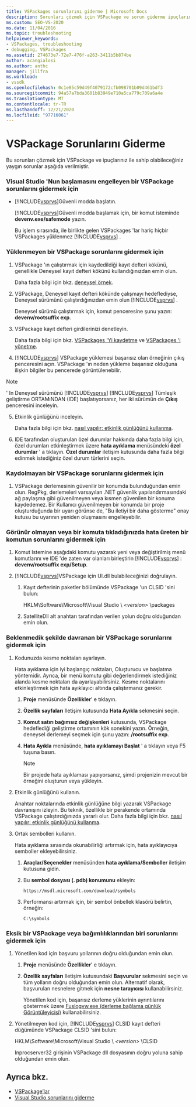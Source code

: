 ```yaml
---
title: VSPackages sorunlarını giderme | Microsoft Docs
description: Sorunları çözmek için VSPackage ve sorun giderme ipuçlarına sahip olabileceğiniz yaygın sorunlar hakkında bilgi edinin.
ms.custom: SEO-VS-2020
ms.date: 11/04/2016
ms.topic: troubleshooting
helpviewer_keywords:
- VSPackages, troubleshooting
- debugging, VSPackages
ms.assetid: 274673e7-72e7-476f-a263-3411b5b874be
author: acangialosi
ms.author: anthc
manager: jillfra
ms.workload:
- vssdk
ms.openlocfilehash: 0c1e85c59d49f4079172cfb098701b09d461bdf3
ms.sourcegitcommit: 94a57a7bda3601b83949e710a5ca779c709a6a4e
ms.translationtype: MT
ms.contentlocale: tr-TR
ms.lasthandoff: 12/21/2020
ms.locfileid: "97716061"
---
```

# <a name="troubleshooting-vspackages"></a>VSPackage Sorunlarını Giderme
Bu sorunları çözmek için VSPackage ve ipuçlarınız ile sahip olabileceğiniz yaygın sorunlar aşağıda verilmiştir.

### <a name="to-troubleshoot-a-vspackage-that-keeps-visual-studio-from-starting"></a>Visual Studio 'Nun başlamasını engelleyen bir VSPackage sorunlarını gidermek için

- [!INCLUDE[vsprvs](../code-quality/includes/vsprvs_md.md)]Güvenli modda başlatın.

   [!INCLUDE[vsprvs](../code-quality/includes/vsprvs_md.md)]Güvenli modda başlamak için, bir komut isteminde **devenv.exe/safemode** yazın.

   Bu işlem sırasında, ile birlikte gelen VSPackages 'lar hariç hiçbir VSPackages yüklenmez [!INCLUDE[vsprvs](../code-quality/includes/vsprvs_md.md)] .

### <a name="to-troubleshoot-a-vspackage-that-does-not-load"></a>Yüklenmeyen bir VSPackage sorunlarını gidermek için

1. VSPackage 'ın çalıştırmak için kaydedildiği kayıt defteri kökünü, genellikle Deneysel kayıt defteri kökünü kullandığınızdan emin olun.

    Daha fazla bilgi için bkz. [deneysel örnek](../extensibility/the-experimental-instance.md).

2. VSPackage, Deneysel kayıt defteri kökünde çalışmayı hedeflediyse, Deneysel sürümünü çalıştırdığınızdan emin olun [!INCLUDE[vsprvs](../code-quality/includes/vsprvs_md.md)] .

    Deneysel sürümü çalıştırmak için, komut penceresine şunu yazın: **devenv/rootsuffix exp**.

3. VSPackage kayıt defteri girdilerinizi denetleyin.

    Daha fazla bilgi için bkz. [VSPackages 'Yi kaydetme](registering-and-unregistering-vspackages.md) ve [VSPackages 'i yönetme](../extensibility/managing-vspackages.md).

4.  [!INCLUDE[vsprvs](../code-quality/includes/vsprvs_md.md)] VSPackage yüklemesi başarısız olan örneğinin çıkış penceresini açın. VSPackage 'ın neden yükleme başarısız olduğuna ilişkin bilgiler bu pencerede görüntülenebilir.

   > [!NOTE]
   > ' In Deneysel sürümünü [!INCLUDE[vsprvs](../code-quality/includes/vsprvs_md.md)] [!INCLUDE[vsprvs](../code-quality/includes/vsprvs_md.md)] Tümleşik geliştirme ORTAMıNDAN (IDE) başlatıyorsanız, her iki sürümün de **Çıkış** penceresini inceleyin.

5. Etkinlik günlüğünü inceleyin.

    Daha fazla bilgi için bkz. [nasıl yapılır: etkinlik günlüğünü kullanma](../extensibility/how-to-use-the-activity-log.md).

6. IDE tarafından oluşturulan özel durumlar hakkında daha fazla bilgi için, özel durumları etkinleştirmek üzere **hata ayıklama** menüsündeki **özel durumlar** ' a tıklayın. **Özel durumlar** iletişim kutusunda daha fazla bilgi edinmek istediğiniz özel durum türlerini seçin.

### <a name="to-troubleshoot-a-vspackage-that-does-not-register"></a>Kaydolmayan bir VSPackage sorunlarını gidermek için

1. VSPackage derlemesinin güvenilir bir konumda bulunduğundan emin olun. RegPkg, derlemeleri varsayılan .NET güvenlik yapılandırmasındaki ağ paylaşma gibi güvenilmeyen veya kısmen güvenilen bir konuma kaydedemez. Bir Kullanıcı güvenilmeyen bir konumda bir proje oluşturduğunda bir uyarı görünse de, "Bu iletiyi bir daha gösterme" onay kutusu bu uyarının yeniden oluşmasını engelleyebilir.

### <a name="to-troubleshoot-a-command-that-is-not-visible-or-that-generates-an-error-when-you-click-a-command"></a>Görünür olmayan veya bir komuta tıkladığınızda hata üreten bir komutun sorunlarını gidermek için

1. Komut Istemine aşağıdaki komutu yazarak yeni veya değiştirilmiş menü komutlarını ve IDE 'de zaten var olanları birleştirin [!INCLUDE[vsprvs](../code-quality/includes/vsprvs_md.md)] : **devenv/rootsuffix exp/Setup**.

2. [!INCLUDE[vsprvs](../code-quality/includes/vsprvs_md.md)]VSPackage için UI.dll bulabileceğinizi doğrulayın.

   1. Kayıt defterinin paketler bölümünde VSPackage 'un CLSID 'sini bulun:

        HKLM\Software\Microsoft\Visual Studio \\ *\<version>* \packages

   2. SatelliteDll alt anahtarı tarafından verilen yolun doğru olduğundan emin olun.

### <a name="to-troubleshoot-a-vspackage-that-behaves-unexpectedly"></a>Beklenmedik şekilde davranan bir VSPackage sorunlarını gidermek için

1. Kodunuzda kesme noktaları ayarlayın.

     Hata ayıklama için iyi başlangıç noktaları, Oluşturucu ve başlatma yöntemidir. Ayrıca, bir menü komutu gibi değerlendirmek istediğiniz alanda kesme noktaları da ayarlayabilirsiniz. Kesme noktalarını etkinleştirmek için hata ayıklayıcı altında çalıştırmanız gerekir.

    1. **Proje** menüsünde **Özellikler**' e tıklayın.

    2. **Özellik sayfaları** Iletişim kutusunda **Hata Ayıkla** sekmesini seçin.

    3. **Komut satırı bağımsız değişkenleri** kutusunda, VSPackage hedeflediği geliştirme ortamının kök sonekini yazın. Örneğin, deneysel derlemeyi seçmek için şunu yazın: **/rootsuffix exp**.

    4. **Hata Ayıkla** menüsünde, **hata ayıklamayı Başlat** ' a tıklayın veya F5 tuşuna basın.

        > [!NOTE]
        > Bir projede hata ayıklaması yapıyorsanız, şimdi projenizin mevcut bir örneğini oluşturun veya yükleyin.

2. Etkinlik günlüğünü kullanın.

     Anahtar noktalarında etkinlik günlüğüne bilgi yazarak VSPackage davranışını izleyin. Bu teknik, özellikle bir perakende ortamında VSPackage çalıştırdığınızda yararlı olur. Daha fazla bilgi için bkz. [nasıl yapılır: etkinlik günlüğünü kullanma](../extensibility/how-to-use-the-activity-log.md).

3. Ortak sembolleri kullanın.

     Hata ayıklama sırasında okunabilirliği artırmak için, hata ayıklayıcıya semboller ekleyebilirsiniz.

    1. **Araçlar/Seçenekler** menüsünden **hata ayıklama/Semboller** iletişim kutusuna gidin.

    2. Bu **sembol dosyası (. pdb) konumunu** ekleyin:

         `https://msdl.microsoft.com/download/symbols`

    3. Performansı artırmak için, bir sembol önbellek klasörü belirtin, örneğin:

        ```
        C:\symbols
        ```

### <a name="to-troubleshoot-a-missing-vspackage-or-one-of-its-dependencies"></a>Eksik bir VSPackage veya bağımlılıklarından biri sorunlarını gidermek için

1. Yönetilen kod için başvuru yollarının doğru olduğundan emin olun.

   1. **Proje** menüsünde **Özellikler**' e tıklayın.

   2. **Özellik sayfaları** Iletişim kutusundaki **Başvurular** sekmesini seçin ve tüm yolların doğru olduğundan emin olun. Alternatif olarak, başvurulan nesnelere gitmek için **nesne tarayıcısı** kullanabilirsiniz.

        Yönetilen kod için, başarısız derleme yüklerinin ayrıntılarını göstermek üzere [Fuslogvw.exe (derleme bağlama günlük Görüntüleyicisi)](/dotnet/framework/tools/fuslogvw-exe-assembly-binding-log-viewer) kullanabilirsiniz.

2. Yönetilmeyen kod için, [!INCLUDE[vsprvs](../code-quality/includes/vsprvs_md.md)] CLSID kayıt defteri düğümünde VSPackage CLSID 'sini bulun:

    HKLM\Software\Microsoft\Visual Studio \\ *\<version>* \CLSID

   Inprocserver32 girişinin VSPackage dll dosyasının doğru yoluna sahip olduğundan emin olun.

## <a name="see-also"></a>Ayrıca bkz.
- [VSPackage’lar](../extensibility/internals/vspackages.md)
- [Visual Studio sorunlarını giderme](/troubleshoot/visualstudio/welcome-visual-studio/)
